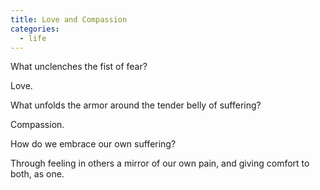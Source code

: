 ```yaml
---
title: Love and Compassion
categories:
  - life
---
```

What unclenches
the fist of fear?

Love.

What unfolds the armor
around the tender belly
of suffering?

Compassion.

How do we embrace
our own suffering?

Through feeling in others
a mirror of our own pain,
and giving comfort
to both,
as one.
